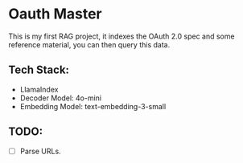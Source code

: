 # Oauth Master

This is my first RAG project, it indexes the OAuth 2.0 spec and some reference material, you can then query this data.

## Tech Stack:

- LlamaIndex
- Decoder Model: 4o-mini
- Embedding Model: text-embedding-3-small

## TODO:

- [ ] Parse URLs.
